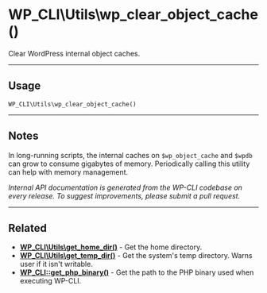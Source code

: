 # WP_CLI\Utils\wp_clear_object_cache()

Clear WordPress internal object caches.

***

## Usage

    WP_CLI\Utils\wp_clear_object_cache()

<div>
</div>


***

## Notes

In long-running scripts, the internal caches on `$wp_object_cache` and `$wpdb`
can grow to consume gigabytes of memory. Periodically calling this utility
can help with memory management.


*Internal API documentation is generated from the WP-CLI codebase on every release. To suggest improvements, please submit a pull request.*


***

## Related

<ul>



<li><strong><a href="https://make.wordpress.org/cli/handbook/internal-api/wp-cli-utils-get-home-dir/">WP_CLI\Utils\get_home_dir()</a></strong> - Get the home directory.</li>


<li><strong><a href="https://make.wordpress.org/cli/handbook/internal-api/wp-cli-utils-get-temp-dir/">WP_CLI\Utils\get_temp_dir()</a></strong> - Get the system's temp directory. Warns user if it isn't writable.</li>


<li><strong><a href="https://make.wordpress.org/cli/handbook/internal-api/wp-cli-get-php-binary/">WP_CLI::get_php_binary()</a></strong> - Get the path to the PHP binary used when executing WP-CLI.</li>



</ul>


